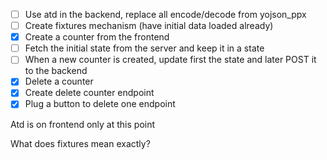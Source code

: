 - [ ]  Use atd in the backend, replace all encode/decode from yojson_ppx
- [ ]  Create fixtures mechanism (have initial data loaded already)
- [x]  Create a counter from the frontend
- [ ]  Fetch the initial state from the server and keep it in a state
- [ ]  When a new counter is created, update first the state and later POST it to the backend
- [x]  Delete a counter
- [x]  Create delete counter endpoint
- [x]  Plug a button to delete one endpoint

Atd is on frontend only at this point

What does fixtures mean exactly?


